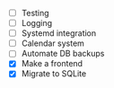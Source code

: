 - [ ] Testing
- [ ] Logging
- [ ] Systemd integration
- [ ] Calendar system
- [ ] Automate DB backups
- [x] Make a frontend
- [x] Migrate to SQLite
